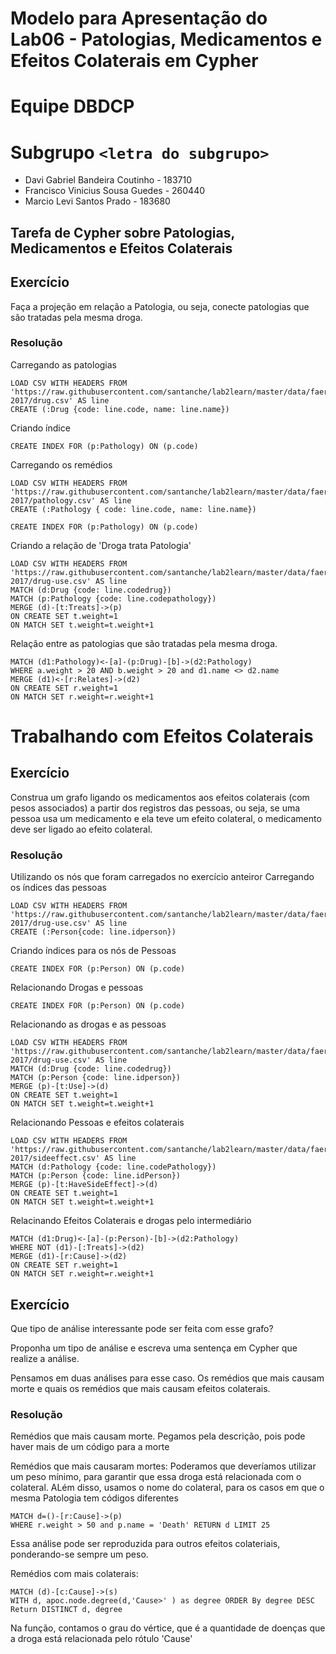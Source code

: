 # Modelo para Apresentação do Lab06 - Patologias, Medicamentos e Efeitos Colaterais em Cypher


# Equipe DBDCP

# Subgrupo `<letra do subgrupo>`
* Davi Gabriel Bandeira Coutinho - 183710
* Francisco Vinicius Sousa Guedes - 260440
* Marcio Levi Santos Prado - 183680

## Tarefa de Cypher sobre Patologias, Medicamentos e Efeitos Colaterais

## Exercício

Faça a projeção em relação a Patologia, ou seja, conecte patologias que são tratadas pela mesma droga.

### Resolução
Carregando as patologias
~~~cypher
LOAD CSV WITH HEADERS FROM 'https://raw.githubusercontent.com/santanche/lab2learn/master/data/faers-2017/drug.csv' AS line
CREATE (:Drug {code: line.code, name: line.name})
~~~
Criando índice
~~~cypher
CREATE INDEX FOR (p:Pathology) ON (p.code)
~~~
Carregando os remédios
~~~cypher
LOAD CSV WITH HEADERS FROM 'https://raw.githubusercontent.com/santanche/lab2learn/master/data/faers-2017/pathology.csv' AS line
CREATE (:Pathology { code: line.code, name: line.name})
~~~
~~~cypher
CREATE INDEX FOR (p:Pathology) ON (p.code)
~~~
Criando a relação de 'Droga trata Patologia'
~~~cypher
LOAD CSV WITH HEADERS FROM 'https://raw.githubusercontent.com/santanche/lab2learn/master/data/faers-2017/drug-use.csv' AS line
MATCH (d:Drug {code: line.codedrug})
MATCH (p:Pathology {code: line.codepathology})
MERGE (d)-[t:Treats]->(p)
ON CREATE SET t.weight=1
ON MATCH SET t.weight=t.weight+1
~~~
Relação entre as patologias que são tratadas pela mesma droga.
~~~cypher
MATCH (d1:Pathology)<-[a]-(p:Drug)-[b]->(d2:Pathology)
WHERE a.weight > 20 AND b.weight > 20 and d1.name <> d2.name
MERGE (d1)<-[r:Relates]->(d2)
ON CREATE SET r.weight=1
ON MATCH SET r.weight=r.weight+1
~~~



# Trabalhando com Efeitos Colaterais

## Exercício

Construa um grafo ligando os medicamentos aos efeitos colaterais (com pesos associados) a partir dos registros das pessoas, ou seja, se uma pessoa usa um medicamento e ela teve um efeito colateral, o medicamento deve ser ligado ao efeito colateral.

### Resolução
Utilizando os nós que foram carregados no exercício anteiror
Carregando os índices das pessoas
~~~cypher
LOAD CSV WITH HEADERS FROM 'https://raw.githubusercontent.com/santanche/lab2learn/master/data/faers-2017/drug-use.csv' AS line
CREATE (:Person{code: line.idperson})
~~~
Criando índices para os nós de Pessoas
~~~cypher
CREATE INDEX FOR (p:Person) ON (p.code)
~~~
Relacionando Drogas e pessoas
~~~cypher
CREATE INDEX FOR (p:Person) ON (p.code)
~~~
Relacionando as drogas e as pessoas
~~~cypher
LOAD CSV WITH HEADERS FROM 'https://raw.githubusercontent.com/santanche/lab2learn/master/data/faers-2017/drug-use.csv' AS line
MATCH (d:Drug {code: line.codedrug})
MATCH (p:Person {code: line.idperson})
MERGE (p)-[t:Use]->(d)
ON CREATE SET t.weight=1
ON MATCH SET t.weight=t.weight+1
~~~
Relacionando Pessoas e efeitos colaterais
~~~cypher
LOAD CSV WITH HEADERS FROM 'https://raw.githubusercontent.com/santanche/lab2learn/master/data/faers-2017/sideeffect.csv' AS line
MATCH (d:Pathology {code: line.codePathology})
MATCH (p:Person {code: line.idPerson})
MERGE (p)-[t:HaveSideEffect]->(d)
ON CREATE SET t.weight=1
ON MATCH SET t.weight=t.weight+1
~~~
Relacinando Efeitos Colaterais e drogas pelo intermediário
~~~cypher
MATCH (d1:Drug)<-[a]-(p:Person)-[b]->(d2:Pathology)
WHERE NOT (d1)-[:Treats]->(d2)
MERGE (d1)-[r:Cause]->(d2)
ON CREATE SET r.weight=1
ON MATCH SET r.weight=r.weight+1
~~~
## Exercício

Que tipo de análise interessante pode ser feita com esse grafo?

Proponha um tipo de análise e escreva uma sentença em Cypher que realize a análise.

Pensamos em duas análises para esse caso.
Os remédios que mais causam morte e quais os remédios que mais causam efeitos colaterais.

### Resolução
Remédios que mais causam morte. Pegamos pela descrição, pois pode haver mais de um código para a morte

Remédios que mais causaram mortes:
Poderamos que deveríamos utilizar um peso mínimo, para garantir que essa droga está relacionada com o colateral. ALém disso, usamos o nome do colateral, para os casos em que o mesma Patologia tem códigos diferentes
~~~cypher
MATCH d=()-[r:Cause]->(p)
WHERE r.weight > 50 and p.name = 'Death' RETURN d LIMIT 25
~~~

Essa análise pode ser reproduzida para outros efeitos colateriais, ponderando-se sempre um peso.

Remédios com mais colaterais:
~~~cypher
MATCH (d)-[c:Cause]->(s)
WITH d, apoc.node.degree(d,'Cause>' ) as degree ORDER By degree DESC
Return DISTINCT d, degree
~~~

Na função, contamos o grau do vértice, que é a quantidade de doenças que a droga está relacionada pelo rótulo 'Cause'

